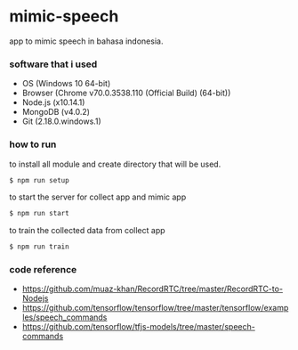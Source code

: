 # mimic-speech

app to mimic speech in bahasa indonesia.

### software that i used

  - OS (Windows 10 64-bit)
  - Browser (Chrome v70.0.3538.110 (Official Build) (64-bit))
  - Node.js (x10.14.1)
  - MongoDB (v4.0.2)
  - Git (2.18.0.windows.1)

### how to run

to install all module and create directory that will be used.
```sh
$ npm run setup
```

to start the server for collect app and mimic app
```sh
$ npm run start
```

to train the collected data from collect app
```sh
$ npm run train
```

### code reference

  - https://github.com/muaz-khan/RecordRTC/tree/master/RecordRTC-to-Nodejs
  - https://github.com/tensorflow/tensorflow/tree/master/tensorflow/examples/speech_commands
  - https://github.com/tensorflow/tfjs-models/tree/master/speech-commands
